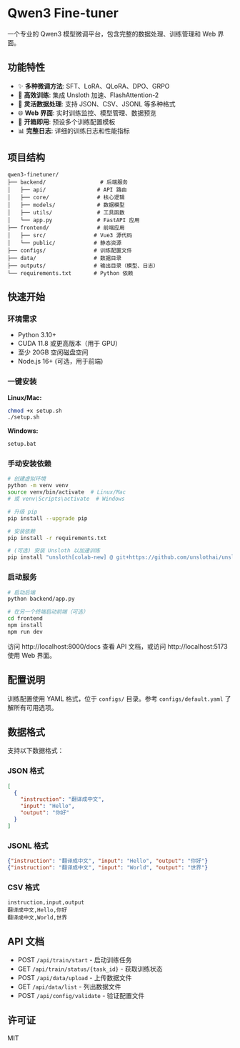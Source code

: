 # Qwen3 Fine-tuner

一个专业的 Qwen3 模型微调平台，包含完整的数据处理、训练管理和 Web 界面。

## 功能特性

- ✨ **多种微调方法**: SFT、LoRA、QLoRA、DPO、GRPO
- 🚀 **高效训练**: 集成 Unsloth 加速、FlashAttention-2
- 💾 **灵活数据处理**: 支持 JSON、CSV、JSONL 等多种格式
- 🌐 **Web 界面**: 实时训练监控、模型管理、数据预览
- 🎯 **开箱即用**: 预设多个训练配置模板
- 📊 **完整日志**: 详细的训练日志和性能指标

## 项目结构

```
qwen3-finetuner/
├── backend/                 # 后端服务
│   ├── api/                # API 路由
│   ├── core/               # 核心逻辑
│   ├── models/             # 数据模型
│   ├── utils/              # 工具函数
│   └── app.py              # FastAPI 应用
├── frontend/               # 前端应用
│   ├── src/               # Vue3 源代码
│   └── public/            # 静态资源
├── configs/               # 训练配置文件
├── data/                  # 数据目录
├── outputs/               # 输出目录（模型、日志）
└── requirements.txt       # Python 依赖
```

## 快速开始

### 环境需求

- Python 3.10+
- CUDA 11.8 或更高版本（用于 GPU）
- 至少 20GB 空闲磁盘空间
- Node.js 16+ (可选，用于前端)

### 一键安装

**Linux/Mac:**
```bash
chmod +x setup.sh
./setup.sh
```

**Windows:**
```bash
setup.bat
```

### 手动安装依赖

```bash
# 创建虚拟环境
python -m venv venv
source venv/bin/activate  # Linux/Mac
# 或 venv\Scripts\activate  # Windows

# 升级 pip
pip install --upgrade pip

# 安装依赖
pip install -r requirements.txt

# (可选) 安装 Unsloth 以加速训练
pip install "unsloth[colab-new] @ git+https://github.com/unslothai/unsloth.git"
```

### 启动服务

```bash
# 启动后端
python backend/app.py

# 在另一个终端启动前端（可选）
cd frontend
npm install
npm run dev
```

访问 http://localhost:8000/docs 查看 API 文档，或访问 http://localhost:5173 使用 Web 界面。

## 配置说明

训练配置使用 YAML 格式，位于 `configs/` 目录。参考 `configs/default.yaml` 了解所有可用选项。

## 数据格式

支持以下数据格式：

### JSON 格式
```json
[
  {
    "instruction": "翻译成中文",
    "input": "Hello",
    "output": "你好"
  }
]
```

### JSONL 格式
```json
{"instruction": "翻译成中文", "input": "Hello", "output": "你好"}
{"instruction": "翻译成中文", "input": "World", "output": "世界"}
```

### CSV 格式
```csv
instruction,input,output
翻译成中文,Hello,你好
翻译成中文,World,世界
```

## API 文档

- POST `/api/train/start` - 启动训练任务
- GET `/api/train/status/{task_id}` - 获取训练状态
- POST `/api/data/upload` - 上传数据文件
- GET `/api/data/list` - 列出数据文件
- POST `/api/config/validate` - 验证配置文件

## 许可证

MIT
